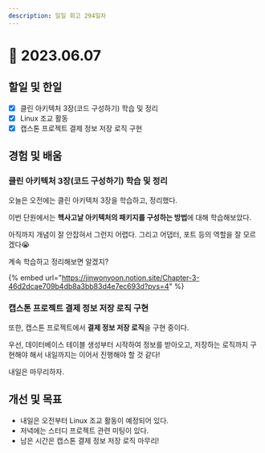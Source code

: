 ```yaml
---
description: 일일 회고 294일차
---
```


# 🤣 2023.06.07

## 할일 및 한일&#x20;

* [x] 클린 아키텍처 3장(코드 구성하기) 학습 및 정리&#x20;
* [x] Linux 조교 활동&#x20;
* [x] 캡스톤 프로젝트 결제 정보 저장 로직 구현&#x20;

## 경험 및 배움&#x20;

### 클린 아키텍처 3장(코드 구성하기) 학습 및 정리&#x20;

오늘은 오전에는 클린 아키텍처 3장을 학습하고, 정리했다.

이번 단원에서는 **헥사고날 아키텍처의 패키지를 구성하는 방법**에 대해 학습해보았다.

아직까지 개념이 잘 안잡혀서 그런지 어렵다. 그리고 어댑터, 포트 등의 역할을 잘 모르겠다😭

계속 학습하고 정리해보면 알겠지?

{% embed url="https://jinwonyoon.notion.site/Chapter-3-46d2dcae709b4db8a3bb83d4e7ec693d?pvs=4" %}

### 캡스톤 프로젝트 결제 정보 저장 로직 구현&#x20;

또한, 캡스톤 프로젝트에서 **결제 정보 저장 로직**을 구현 중이다.

우선, 데이터베이스 테이블 생성부터 시작하여 정보를 받아오고, 저장하는 로직까지 구현해야 해서 내일까지는 이어서 진행해야 할 것 같다!

내일은 마무리하자.

## 개선 및 목표&#x20;

* 내일은 오전부터 Linux 조교 활동이 예정되어 있다.&#x20;
* 저녁에는 스터디 프로젝트 관련 미팅이 있다.&#x20;
* 남은 시간은 캡스톤 결제 정보 저장 로직 마무리!&#x20;
